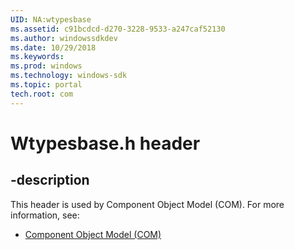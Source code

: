 ```yaml
---
UID: NA:wtypesbase
ms.assetid: c91bcdcd-d270-3228-9533-a247caf52130
ms.author: windowssdkdev
ms.date: 10/29/2018
ms.keywords: 
ms.prod: windows
ms.technology: windows-sdk
ms.topic: portal
tech.root: com
---
```


# Wtypesbase.h header


## -description


This header is used by Component Object Model (COM). For more information, see:

- [Component Object Model (COM)](../_com)
